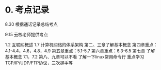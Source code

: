 # 0. 考点记录
8.30 根据通话记录总结考点

9.15 云核老师提供考点

1.2 互联网概述
1.7 计算机网络的体系架构
第二、三章了解基本概念
第四章重点：4.1-4.4，4.6，4.8，4.9
第五章重点：5.1-5.7
第六章重点：6.3-6.5
第七章 了解基本概念 7.1，7.2
第八、九章可以不看
了解一下linux常用命令行
重点学习TCP/IP/UDP/FTP协议，三次握手等